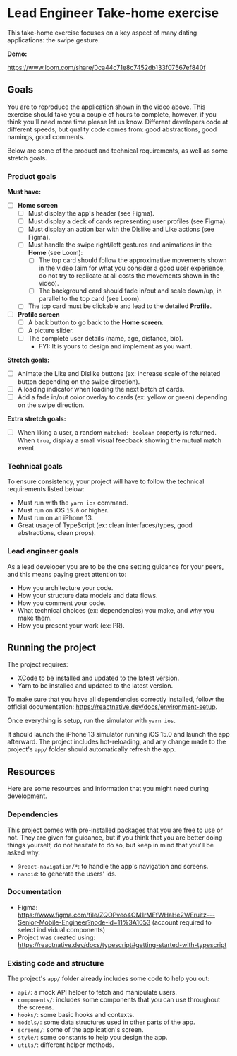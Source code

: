 # Lead Engineer Take-home exercise

This take-home exercise focuses on a key aspect of many dating applications: the swipe gesture.

**Demo:**

https://www.loom.com/share/0ca44c71e8c7452db133f07567ef840f

## Goals

You are to reproduce the application shown in the video above. This exercise should take you a couple of hours to complete, however, if you think you'll need more time please let us know. Different developers code at different speeds, but quality code comes from: good abstractions, good namings, good comments.

Below are some of the product and technical requirements, as well as some stretch goals.

### Product goals

**Must have:**

- [ ] **Home screen**
  - [ ] Must display the app's header (see Figma).
  - [ ] Must display a deck of cards representing user profiles (see Figma).
  - [ ] Must display an action bar with the Dislike and Like actions (see Figma).
  - [ ] Must handle the swipe right/left gestures and animations in the **Home** (see Loom):
    - [ ] The top card should follow the approximative movements shown in the video (aim for what you consider a good user experience, do not try to replicate at all costs the movements shown in the video).
    - [ ] The background card should fade in/out and scale down/up, in parallel to the top card (see Loom).
  - [ ] The top card must be clickable and lead to the detailed **Profile**.
- [ ] **Profile screen**
  - [ ] A back button to go back to the **Home screen**.
  - [ ] A picture slider.
  - [ ] The complete user details (name, age, distance, bio).
    - FYI: It is yours to design and implement as you want.

**Stretch goals:**

- [ ] Animate the Like and Dislike buttons (ex: increase scale of the related button depending on the swipe direction).
- [ ] A loading indicator when loading the next batch of cards.
- [ ] Add a fade in/out color overlay to cards (ex: yellow or green) depending on the swipe direction.

**Extra stretch goals:**

- [ ] When liking a user, a random `matched: boolean` property is returned. When `true`, display a small visual feedback showing the mutual match event.

### Technical goals

To ensure consistency, your project will have to follow the technical requirements listed below:

- Must run with the `yarn ios` command.
- Must run on iOS `15.0` or higher.
- Must run on an iPhone 13.
- Great usage of TypeScript (ex: clean interfaces/types, good abstractions, clean props).

### Lead engineer goals

As a lead developer you are to be the one setting guidance for your peers, and this means paying great attention to:

- How you architecture your code.
- How your structure data models and data flows.
- How you comment your code.
- What technical choices (ex: dependencies) you make, and why you make them.
- How you present your work (ex: PR).

## Running the project

The project requires:

- XCode to be installed and updated to the latest version.
- Yarn to be installed and updated to the latest version.

To make sure that you have all dependencies correctly installed, follow the official documentation: https://reactnative.dev/docs/environment-setup.

Once everything is setup, run the simulator with `yarn ios`.

It should launch the iPhone 13 simulator running iOS 15.0 and launch the app afterward. The project includes hot-reloading, and any change made to the project's `app/` folder should automatically refresh the app.

## Resources

Here are some resources and information that you might need during development.

### Dependencies

This project comes with pre-installed packages that you are free to use or not. They are given for guidance, but if you think that you are better doing things yourself, do not hesitate to do so, but keep in mind that you'll be asked why.

- `@react-navigation/*`: to handle the app's navigation and screens.
- `nanoid`: to generate the users' ids.

### Documentation

- Figma: https://www.figma.com/file/ZQOPveo4OM1rMFfWHaHe2V/Fruitz---Senior-Mobile-Engineer?node-id=11%3A1053 (account required to select individual components)
- Project was created using: https://reactnative.dev/docs/typescript#getting-started-with-typescript

### Existing code and structure

The project's `app/` folder already includes some code to help you out:

- `api/`: a mock API helper to fetch and manipulate users.
- `components/`: includes some components that you can use throughout the screens.
- `hooks/`: some basic hooks and contexts.
- `models/`: some data structures used in other parts of the app.
- `screens/`: some of the application's screen.
- `style/`: some constants to help you design the app.
- `utils/`: different helper methods.
